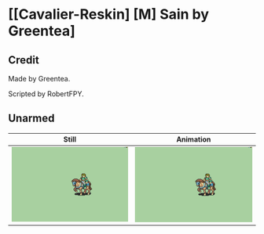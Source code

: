# [\[Cavalier-Reskin\] \[M\] Sain by Greentea]

## Credit

Made by Greentea.

Scripted by RobertFPY.
	
## Unarmed

| Still | Animation |
| :---: | :-------: |
| ![Unarmed still](./Unarmed_000.png) | ![Unarmed animation](./Unarmed.gif) |
